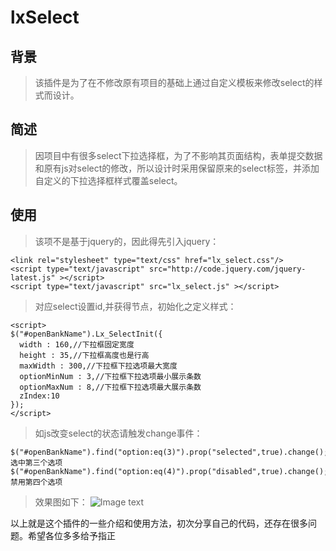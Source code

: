 # lxSelect
## 背景
> 该插件是为了在不修改原有项目的基础上通过自定义模板来修改select的样式而设计。
## 简述
> 因项目中有很多select下拉选择框，为了不影响其页面结构，表单提交数据和原有js对select的修改，所以设计时采用保留原来的select标签，并添加自定义的下拉选择框样式覆盖select。
## 使用
> 该项不是基于jquery的，因此得先引入jquery：
```
<link rel="stylesheet" type="text/css" href="lx_select.css"/>
<script type="text/javascript" src="http://code.jquery.com/jquery-latest.js" ></script>
<script type="text/javascript" src="lx_select.js" ></script>
```
> 对应select设置id,并获得节点，初始化之定义样式：
```
<script>
$("#openBankName").Lx_SelectInit({
  width : 160,//下拉框固定宽度
  height : 35,//下拉框高度也是行高
  maxWidth : 300,//下拉框下拉选项最大宽度
  optionMinNum : 3,//下拉框下拉选项最小展示条数
  optionMaxNum : 8,//下拉框下拉选项最大展示条数
  zIndex:10 
});
</script>
```
> 如js改变select的状态请触发change事件：
```
$("#openBankName").find("option:eq(3)").prop("selected",true).change();//选中第三个选项
$("#openBankName").find("option:eq(4)").prop("disabled",true).change();//禁用第四个选项

```
> 效果图如下：
![Image text](effect/effect/png)

以上就是这个插件的一些介绍和使用方法，初次分享自己的代码，还存在很多问题。希望各位多多给予指正

